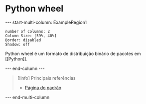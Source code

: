 # Python wheel

--- start-multi-column: ExampleRegion1  
```column-settings  
number of columns: 2
Column Size: [59%, 40%]
Border: disabled
Shadow: off
```

Python wheel é um formato de distribuição binário de pacotes em [[Python]].

--- end-column ---

> [!info] Principais referências
> - [Página do padrão](https://pythonwheels.com/)

--- end-multi-column

